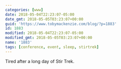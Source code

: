 ```yaml
---
categories: [www]
date: 2018-05-04T22:23:07-05:00
date_gmt: 2018-05-05T03:23:07+00:00
guid: 'https://www.tobymackenzie.com/blog/?p=1883'
id: 1883
modified: 2018-05-04T22:23:07-05:00
modified_gmt: 2018-05-05T03:23:07+00:00
name: '1883'
tags: [conference, event, sleep, stirtrek]
---
```


Tired after a long day of Stir Trek.
